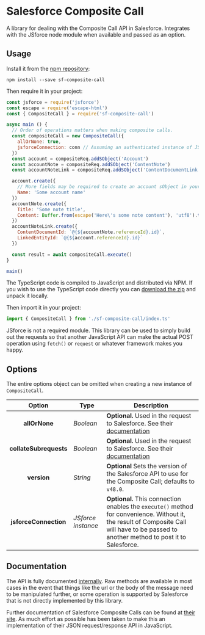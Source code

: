 # Salesforce Composite Call
A library for dealing with the Composite Call API in Salesforce. Integrates with the JSforce node module when available and passed as an option.

## Usage
Install it from the [npm repository](https://www.npmjs.com/package/sf-composite-call):
```console
npm install --save sf-composite-call
```

Then require it in your project:
```js
const jsforce = require('jsforce')
const escape = require('escape-html')
const { CompositeCall } = require('sf-composite-call')

async main () {
  // Order of operations matters when making composite calls.
  const compositeCall = new CompositeCall({
    allOrNone: true,
    jsforceConnection: conn // Assuming an authenticated instance of JSforce named 'conn'.
  })
  const account = compositeReq.addSObject('Account')
  const accountNote = compositeReq.addSObject('ContentNote')
  const accountNoteLink = compositeReq.addSObject('ContentDocumentLink')

  account.create({
    // More fields may be required to create an account sObject in your Salesforce instance.
    Name: 'Some account name'
  })
  accountNote.create({
    Title: 'Some note title',
    Content: Buffer.from(escape('Here\'s some note content'), 'utf8').toString('base64')
  })
  accountNoteLink.create({
    ContentDocumentId: `@{${accountNote.referenceId}.id}`,
    LinkedEntityId: `@{${account.referenceId}.id}`
  })

  const result = await compositeCall.execute()
}

main()

```

The TypeScript code is compiled to JavaScript and distributed via NPM. If you wish to use the TypeScript code directly you can [download the zip](https://github.com/ahuggins-nhs/sf-composite-call/releases/latest) and unpack it locally.

Then import it in your project:
```typescript
import { CompositeCall } from './sf-composite-call/index.ts'
```

JSforce is not a required module. This library can be used to simply build out the requests so that another JavaScript API can make the actual POST operation using `fetch()` or `request` or whatever framework makes you happy.

## Options
The entire options object can be omitted when creating a new instance of `CompositeCall`.

|Option|Type|Description|
|:----:|----|-----------|
|**allOrNone**|*Boolean*|**Optional.** Used in the request to Salesforce. See their [documentation](https://developer.salesforce.com/docs/atlas.en-us.api_rest.meta/api_rest/requests_composite.htm)|
|**collateSubrequests**|*Boolean*|**Optional.** Used in the request to Salesforce. See their [documentation](https://developer.salesforce.com/docs/atlas.en-us.api_rest.meta/api_rest/requests_composite.htm)|
|**version**|*String*|**Optional** Sets the version of the Salesforce API to use for the Composite Call; defaults to `v48.0`.|
|**jsforceConnection**|*JSforce instance*|**Optional.** This connection enables the `execute()` method for convenience. Without it, the result of Composite Call will have to be passed to another method to post it to Salesforce.|


## Documentation
The API is fully documented [internally](/docs/API.md). Raw methods are available in most cases in the event that things like the url or the body of the message need to be manipulated further, or some operation is supported by Salesforce that is not directly implemented by this library.

Further documentation of Salesforce Composite Calls can be found at [their site](https://developer.salesforce.com/docs/atlas.en-us.api_rest.meta/api_rest/resources_composite_composite.htm). As much effort as possible has been taken to make this an implementation of their JSON request/response API in JavaScript.
